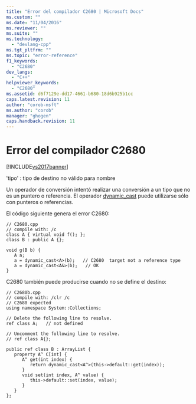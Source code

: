 ```yaml
---
title: "Error del compilador C2680 | Microsoft Docs"
ms.custom: ""
ms.date: "11/04/2016"
ms.reviewer: ""
ms.suite: ""
ms.technology: 
  - "devlang-cpp"
ms.tgt_pltfrm: ""
ms.topic: "error-reference"
f1_keywords: 
  - "C2680"
dev_langs: 
  - "C++"
helpviewer_keywords: 
  - "C2680"
ms.assetid: d6f7129e-dd17-4661-b680-18d6b925b1cc
caps.latest.revision: 11
author: "corob-msft"
ms.author: "corob"
manager: "ghogen"
caps.handback.revision: 11
---
```

# Error del compilador C2680
[!INCLUDE[vs2017banner](../../assembler/inline/includes/vs2017banner.md)]

'tipo' : tipo de destino no válido para nombre  
  
 Un operador de conversión intentó realizar una conversión a un tipo que no es un puntero o referencia.  El operador [dynamic\_cast](../../cpp/dynamic-cast-operator.md) puede utilizarse sólo con punteros o referencias.  
  
 El código siguiente genera el error C2680:  
  
```  
// C2680.cpp  
// compile with: /c  
class A { virtual void f(); };  
class B : public A {};  
  
void g(B b) {  
   A a;  
   a = dynamic_cast<A>(b);   // C2680  target not a reference type  
   a = dynamic_cast<A&>(b);   // OK  
}  
```  
  
 C2680 también puede producirse cuando no se define el destino:  
  
```  
// C2680b.cpp  
// compile with: /clr /c  
// C2680 expected  
using namespace System::Collections;  
  
// Delete the following line to resolve.  
ref class A;   // not defined  
  
// Uncomment the following line to resolve.  
// ref class A{};  
  
public ref class B : ArrayList {  
   property A^ C[int] {  
      A^ get(int index) {  
         return dynamic_cast<A^>(this->default::get(index));  
      }  
      void set(int index, A^ value) {  
         this->default::set(index, value);   
      }  
   }  
};  
```